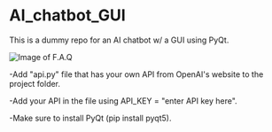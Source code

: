 # AI_chatbot_GUI
 This is a dummy repo for an AI chatbot w/ a GUI using PyQt.

![Image of F.A.Q](https://i.imgur.com/N9pbua6.png)

-Add "api.py" file that has your own API from OpenAI's website to the project folder.

-Add your API in the file using API_KEY = "enter API key here".

-Make sure to install PyQt (pip install pyqt5).